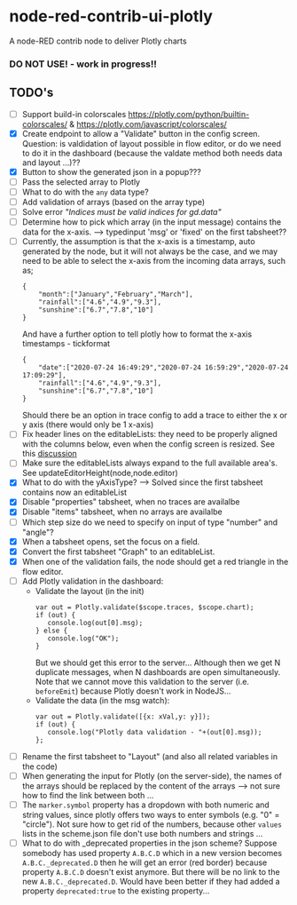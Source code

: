 # node-red-contrib-ui-plotly
A node-RED contrib node to deliver Plotly charts

### DO NOT USE! - work in progress!!


## TODO's
- [ ] Support build-in colorscales https://plotly.com/python/builtin-colorscales/ & https://plotly.com/javascript/colorscales/
- [X] Create endpoint to allow a "Validate" button in the config screen.  Question: is valdidation of layout possible in flow editor, or do we need to do it in the dashboard (because the valdate method both needs data and layout ...)??
- [X] Button to show the generated json in a popup???
- [ ] Pass the selected array to Plotly
- [ ] What to do with the `any` data type?
- [ ] Add validation of arrays (based on the array type)
- [ ] Solve error *"Indices must be valid indices for gd.data"*
- [ ] Determine how  to pick which array (in the input message) contains the data for the x-axis. --> typedinput 'msg' or 'fixed' on the first tabsheet??
- [ ] Currently, the assumption is that the x-axis is a timestamp, auto generated by the node, but it will not always be the case, and we may need to be able to select the x-axis from the incoming data arrays, such as;
   ```
   {
	   "month":["January","February","March"],
	   "rainfall":["4.6","4.9","9.3"],
	   "sunshine":["6.7","7.8","10"]
   }
   ```
   And have a further option to tell plotly how to format the x-axis timestamps - tickformat
   ```
   {
	   "date":["2020-07-24 16:49:29","2020-07-24 16:59:29","2020-07-24 17:09:29"],
	   "rainfall":["4.6","4.9","9.3"],
	   "sunshine":["6.7","7.8","10"]
   }
   ```
   Should there be an option in trace config to add a trace to either the x or y axis (there would only be 1 x-axis)
- [ ] Fix header lines on the editableLists: they need to be properly aligned with the columns below, even when the config screen is resized. See this [discussion](https://discourse.nodered.org/t/alignment-of-headers-in-editablelist/32071)
- [ ] Make sure the editableLists always expand to the full available area's.  See updateEditorHeight(node,node.editor)
- [X] What to do with the yAxisType?  --> Solved since the first tabsheet contains now an editableList
- [X] Disable "properties" tabsheet, when no traces are availalbe
- [X] Disable "items" tabsheet, when no arrays are availalbe
- [ ] Which step size do we need to specify on input of type "number" and "angle"?
- [X] When a tabsheet opens, set the focus on a field.
- [X] Convert the first tabsheet "Graph" to an editableList.
- [X] When one of the validation fails, the node should get a red triangle in the flow editor.
- [ ] Add Plotly validation in the dashboard:
   + Validate the layout (in the init)
     ```
     var out = Plotly.validate($scope.traces, $scope.chart);
     if (out) {
        console.log(out[0].msg);
     } else {
        console.log("OK");
     }
     ```
     But we should get this error to the server...  Although then we get N duplicate messages, when N dashboards are open simultaneously.  Note that we cannot move this validation to the server (i.e. `beforeEmit`) because Plotly doesn't work in NodeJS...
   + Validate the data (in the msg watch):
     ```
     var out = Plotly.validate([{x: xVal,y: y}]);
     if (out) {
        console.log("Plotly data validation - "+(out[0].msg));
     };
     ```
- [ ] Rename the first tabsheet to "Layout" (and also all related variables in the code)
- [ ] When generating the input for Plotly (on the server-side), the names of the arrays should be replaced by the content of the arrays  --> not sure how to find the link between both ...
- [ ] The `marker.symbol` property has a dropdown with both numeric and string values, since plotly offers two ways to enter symbols (e.g. "0" = "circle").  Not sure how to get rid of the numbers, because other `values` lists in the scheme.json file don't use both numbers and strings ...
- [ ] What to do with _deprecated properties in the json scheme?  Suppose somebody has used property `A.B.C.D` which in a new version becomes `A.B.C._deprecated.D` then he will get an error (red border) because property `A.B.C.D` doesn't exist anymore. But there will be no link to the new `A.B.C._deprecated.D`. Would have been better if they had added a property `deprecated:true` to the existing property...
